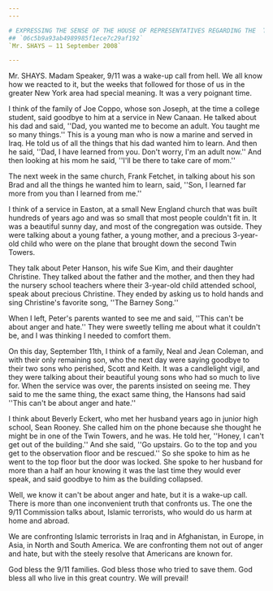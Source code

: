 ```yaml
---
---

# EXPRESSING THE SENSE OF THE HOUSE OF REPRESENTATIVES REGARDING THE  TERRORIST ATTACKS LAUNCHED AGAINST THE UNITED STATES ON SEPTEMBER 11,
## `06c5b9a93ab4989985f1ece7c29af192`
`Mr. SHAYS — 11 September 2008`

---
```



Mr. SHAYS. Madam Speaker, 9/11 was a wake-up call from hell. We all 
know how we reacted to it, but the weeks that followed for those of us 
in the greater New York area had special meaning. It was a very 
poignant time.

I think of the family of Joe Coppo, whose son Joseph, at the time a 
college student, said goodbye to him at a service in New Canaan. He 
talked about his dad and said, ''Dad, you wanted me to become an adult. 
You taught me so many things.'' This is a young man who is now a marine 
and served in Iraq. He told us of all the things that his dad wanted 
him to learn. And then he said, ''Dad, I have learned from you. Don't 
worry, I'm an adult now.'' And then looking at his mom he said, ''I'll 
be there to take care of mom.''

The next week in the same church, Frank Fetchet, in talking about his 
son Brad and all the things he wanted him to learn, said, ''Son, I 
learned far more from you than I learned from me.''

I think of a service in Easton, at a small New England church that 
was built hundreds of years ago and was so small that most people 
couldn't fit in. It was a beautiful sunny day, and most of the 
congregation was outside. They were talking about a young father, a 
young mother, and a precious 3-year-old child who were on the plane 
that brought down the second Twin Towers.

They talk about Peter Hanson, his wife Sue Kim, and their daughter 
Christine. They talked about the father and the mother, and then they 
had the nursery school teachers where their 3-year-old child attended 
school, speak about precious Christine. They ended by asking us to hold 
hands and sing Christine's favorite song, ''The Barney Song.''

When I left, Peter's parents wanted to see me and said, ''This can't 
be about anger and hate.'' They were sweetly telling me about what it 
couldn't be, and I was thinking I needed to comfort them.

On this day, September 11th, I think of a family, Neal and Jean 
Coleman, and with their only remaining son, who the next day were 
saying goodbye to their two sons who perished, Scott and Keith. It was 
a candlelight vigil, and they were talking about their beautiful young 
sons who had so much to live for. When the service was over, the 
parents insisted on seeing me. They said to me the same thing, the 
exact same thing, the Hansons had said ''This can't be about anger and 
hate.''

I think about Beverly Eckert, who met her husband years ago in junior 
high school, Sean Rooney. She called him on the phone because she 
thought he might be in one of the Twin Towers, and he was. He told her, 
''Honey, I can't get out of the building.'' And she said, ''Go 
upstairs. Go to the top and you get to the observation floor and be 
rescued.'' So she spoke to him as he went to the top floor but the door 
was locked. She spoke to her husband for more than a half an hour 
knowing it was the last time they would ever speak, and said goodbye to 
him as the building collapsed.

Well, we know it can't be about anger and hate, but it is a wake-up 
call. There is more than one inconvenient truth that confronts us. The 
one the
9/11 Commission talks about, Islamic terrorists, who would do us harm 
at home and abroad.

We are confronting Islamic terrorists in Iraq and in Afghanistan, in 
Europe, in Asia, in North and South America. We are confronting them 
not out of anger and hate, but with the steely resolve that Americans 
are known for.

God bless the 9/11 families. God bless those who tried to save them. 
God bless all who live in this great country. We will prevail!